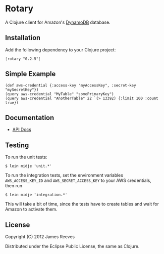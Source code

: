 # Rotary

A Clojure client for Amazon's [DynamoDB][1] database.

[1]: http://aws.amazon.com/dynamodb/

## Installation

Add the following dependency to your Clojure project:

    [rotary "0.2.5"]

## Simple Example

    (def aws-credential {:access-key "myAccessKey", :secret-key "mySecretKey"})
    (query aws-credential "MyTable" "somePrimaryKey")
    (query aws-credential "AnotherTable" 22 `(> 13392) {:limit 100 :count true})

## Documentation

* [API Docs](http://weavejester.github.com/rotary)

## Testing

To run the unit tests: 

	$ lein midje 'unit.*'

To run the integration tests, set the environment variables 
`AWS_ACCESS_KEY_ID` and `AWS_SECRET_ACCESS_KEY` to your AWS credentials, 
then run

	$ lein midje 'integration.*'

This will take a bit of time, since the tests have to create tables and wait
for Amazon to activate them.

## License

Copyright (C) 2012 James Reeves

Distributed under the Eclipse Public License, the same as Clojure.
